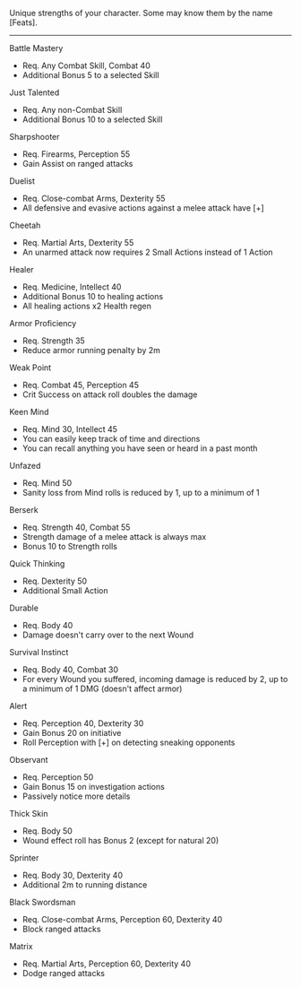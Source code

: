 Unique strengths of your character. Some may know them by the name [Feats].

---

Battle Mastery 
- Req. Any Combat Skill, Combat 40
- Additional Bonus 5 to a selected Skill

Just Talented
- Req. Any non-Combat Skill
- Additional Bonus 10 to a selected Skill

Sharpshooter
- Req. Firearms, Perception 55
- Gain Assist on ranged attacks

Duelist
- Req. Close-combat Arms, Dexterity 55
- All defensive and evasive actions against a melee attack have [+]

Cheetah
- Req. Martial Arts, Dexterity 55
- An unarmed attack now requires 2 Small Actions instead of 1 Action 

Healer
- Req. Medicine, Intellect 40
- Additional Bonus 10 to healing actions
- All healing actions x2 Health regen 

Armor Proficiency
- Req. Strength 35
- Reduce armor running penalty by 2m

Weak Point
- Req. Combat 45, Perception 45
- Crit Success on attack roll doubles the damage

Keen Mind
- Req. Mind 30, Intellect 45
- You can easily keep track of time and directions
- You can recall anything you have seen or heard in a past month

Unfazed
- Req. Mind 50
- Sanity loss from Mind rolls is reduced by 1, up to a minimum of 1

Berserk
- Req. Strength 40, Combat 55
- Strength damage of a melee attack is always max
- Bonus 10 to Strength rolls

Quick Thinking
- Req. Dexterity 50
- Additional Small Action

Durable
- Req. Body 40
- Damage doesn't carry over to the next Wound

Survival Instinct
- Req. Body 40, Combat 30
- For every Wound you suffered, incoming damage is reduced by 2, up to a minimum of 1 DMG (doesn't affect armor)

Alert
- Req. Perception 40, Dexterity 30
- Gain Bonus 20 on initiative
- Roll Perception with [+] on detecting sneaking opponents

Observant
- Req. Perception 50
- Gain Bonus 15 on investigation actions
- Passively notice more details

Thick Skin
- Req. Body 50
- Wound effect roll has Bonus 2 (except for natural 20)

Sprinter
- Req. Body 30, Dexterity 40
- Additional 2m to running distance

Black Swordsman
- Req. Close-combat Arms, Perception 60, Dexterity 40
- Block ranged attacks

Matrix
- Req. Martial Arts, Perception 60, Dexterity 40
- Dodge ranged attacks